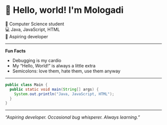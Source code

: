 # 👋 Hello, world! I'm Mologadi

🌱 Computer Science student  
💻 Java, JavaScript, HTML  
🚀 Aspiring developer

---

**Fun Facts**
- Debugging is my cardio
- My “Hello, World!” is always a little extra
- Semicolons: love them, hate them, use them anyway

---

```java
public class Main {
  public static void main(String[] args) {
    System.out.println("Java, JavaScript, HTML");
  }
}
```

---

_“Aspiring developer. Occasional bug whisperer. Always learning.”_
